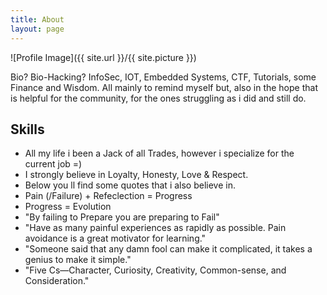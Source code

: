```yaml
---
title: About
layout: page
---
```

![Profile Image]({{ site.url }}/{{ site.picture }})

<p> Bio? Bio-Hacking? InfoSec, IOT, Embedded Systems, CTF, Tutorials, some Finance and Wisdom. All mainly to remind myself but, also in the hope that is helpful for the community, for the ones struggling as i did and still do. </p>



<h2>Skills</h2>

<ul class="skill-list">
	<li> All my life i been a Jack of all Trades, however i specialize for the current job =)  </li>
	<li> I strongly believe in Loyalty, Honesty, Love & Respect. </Li> 
	<li> Below you ll find some quotes that i also believe in. </li>
	<li> Pain (/Failure) + Refeclection = Progress </li>
	<li> Progress = Evolution </li>
	<li> "By failing to Prepare you are preparing to Fail" </li>
	<li> "Have as many painful experiences as rapidly as possible. Pain avoidance is a great motivator for learning."</li>
	<li> "Someone said that any damn fool can make it complicated, it takes a genius to make it simple."</li>
	<li> "Five Cs—Character, Curiosity, Creativity, Common-sense, and Consideration." </li>
</ul>




